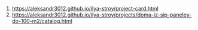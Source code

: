 1. <https://aleksandr3012.github.io/ilya-stroy/project-card.html>
1. <https://aleksandr3012.github.io/ilya-stroy/projects/doma-iz-sip-paneley-do-100-m2/catalog.html>

